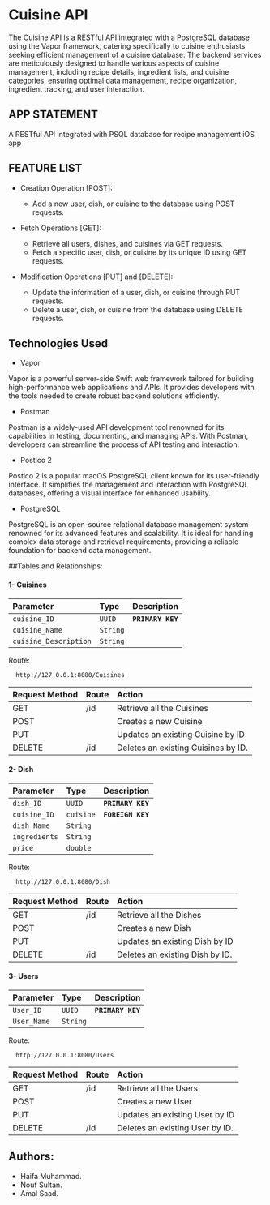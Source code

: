 # Cuisine API

The Cuisine API is a RESTful API integrated with a PostgreSQL database using the Vapor framework, catering specifically to cuisine enthusiasts seeking efficient management of a cuisine database. The backend services are meticulously designed to handle various aspects of cuisine management, including recipe details, ingredient lists, and cuisine categories, ensuring optimal data management, recipe organization, ingredient tracking, and user interaction.

## APP STATEMENT

A RESTful API integrated with PSQL database for recipe management iOS app

## FEATURE LIST

- Creation Operation [POST]:
  - Add a new user, dish, or cuisine to the database using POST requests.     

- Fetch Operations [GET]:
    - Retrieve all users, dishes, and cuisines via GET requests.
    - Fetch a specific user, dish, or cuisine by its unique ID using GET requests.

- Modification Operations [PUT] and [DELETE]:
    - Update the information of a user, dish, or cuisine through PUT requests.
    - Delete a user, dish, or cuisine from the database using DELETE requests.

## Technologies Used

- Vapor

Vapor is a powerful server-side Swift web framework tailored for building high-performance web applications and APIs. It provides developers with the tools needed to create robust backend solutions efficiently.

- Postman

Postman is a widely-used API development tool renowned for its capabilities in testing, documenting, and managing APIs. With Postman, developers can streamline the process of API testing and interaction.

- Postico 2

Postico 2 is a popular macOS PostgreSQL client known for its user-friendly interface. It simplifies the management and interaction with PostgreSQL databases, offering a visual interface for enhanced usability.

- PostgreSQL

PostgreSQL is an open-source relational database management system renowned for its advanced features and scalability. It is ideal for handling complex data storage and retrieval requirements, providing a reliable foundation for backend data management.

##Tables and Relationships:

#### 1- Cuisines

| Parameter            | Type     | Description                |
| :--------            | :------- | :------------------------- |
| `cuisine_ID`         |  `UUID`  |     **`PRIMARY KEY`**      |
| `cuisine_Name`       | `String` |                            |
| `cuisine_Description`| `String` |                            |

Route: 
```http
  http://127.0.0.1:8080/Cuisines
```

| Request Method	  | Route   | Action                               |
| :--------------- | :------  | :----------------------------------  |
|  GET             |   /id    | Retrieve all the Cuisines            |
|  POST            |          | Creates a new Cuisine                |
|  PUT             |          | Updates an existing Cuisine by ID    |  
|  DELETE          |   /id    | Deletes an existing Cuisines by ID.  |

#### 2- Dish

| Parameter            | Type     | Description                |
| :--------            | :------- | :------------------------- |
| `dish_ID`            | `UUID`   |     **`PRIMARY KEY`**      |
| `cuisine_ID`         | `cuisine`|     **`FOREIGN KEY`**      |
| `dish_Name`          | `String` |                            |
| `ingredients`        | `String` |                            |
| `price`              | `double` |                            |

Route:
```http
  http://127.0.0.1:8080/Dish
```

| Request Method	  | Route   | Action                               |
| :--------------- | :------  | :----------------------------------  |
|  GET             |   /id    | Retrieve all the Dishes              |
|  POST            |          | Creates a new Dish                   |
|  PUT             |          | Updates an existing Dish by ID       |  
|  DELETE          |   /id    | Deletes an existing Dish by ID.      |

#### 3- Users

| Parameter            | Type     | Description                   |
| :--------            | :------- | :-------------------------    |
| `User_ID`            |  `UUID`  |     **`PRIMARY KEY`**         |
| `User_Name`          | `String` |                               |

Route: 
```http
  http://127.0.0.1:8080/Users
```

| Request Method	  | Route   | Action                               |
| :--------------- | :------  | :----------------------------------  |
|  GET             |   /id    | Retrieve all the Users               |
|  POST            |          | Creates a new User                   |
|  PUT             |          | Updates an existing User by ID       |  
|  DELETE          |   /id    | Deletes an existing User by ID.      |


## Authors:
- Haifa Muhammad. 
- Nouf Sultan.
- Amal Saad.
